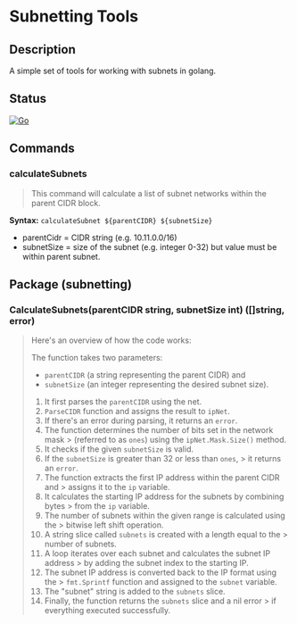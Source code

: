 Subnetting Tools
================

## Description

A simple set of tools for working with subnets
in golang.

## Status
[![Go](https://github.com/sam-caldwell/subnetting/actions/workflows/go.yml/badge.svg)](https://github.com/sam-caldwell/subnetting/actions/workflows/go.yml)

## Commands

### calculateSubnets

> This command will calculate a list of subnet networks
> within the parent CIDR block.

**Syntax:** `calculateSubnet ${parentCIDR} ${subnetSize}`

* parentCidr = CIDR string (e.g. 10.11.0.0/16)
* subnetSize = size of the subnet (e.g. integer 0-32)
  but value must be within parent subnet.

## Package (subnetting)

### CalculateSubnets(parentCIDR string, subnetSize int) ([]string, error)

> Here's an overview of how the code works:
>
> The function takes two parameters:
>   * `parentCIDR` (a string representing the parent CIDR) and
>   * `subnetSize` (an integer representing the desired subnet size).
>
> 1. It first parses the `parentCIDR` using the net.
> 2. `ParseCIDR` function and assigns the result to `ipNet`.
> 3. If there's an error during parsing, it returns an `error`.
> 4. The function determines the number of bits set in the network mask
     > (referred to as `ones`) using the `ipNet.Mask.Size()` method.
> 5. It checks if the given `subnetSize` is valid.
> 6. If the `subnetSize` is greater than 32 or less than `ones`,
     > it returns an `error`.
> 7. The function extracts the first IP address within the parent CIDR and
     > assigns it to the `ip` variable.
> 8. It calculates the starting IP address for the subnets by combining bytes
     > from the `ip` variable.
> 9. The number of subnets within the given range is calculated using the
     > bitwise left shift operation.
> 10. A string slice called `subnets` is created with a length equal to the
      > number of subnets.
> 11. A loop iterates over each subnet and calculates the subnet IP address
      > by adding the subnet index to the starting IP.
> 12. The subnet IP address is converted back to the IP format using the
      > `fmt.Sprintf` function and assigned to the `subnet` variable.
> 13. The "subnet" string is added to the `subnets` slice.
> 14. Finally, the function returns the `subnets` slice and a nil error
      > if everything executed successfully.

